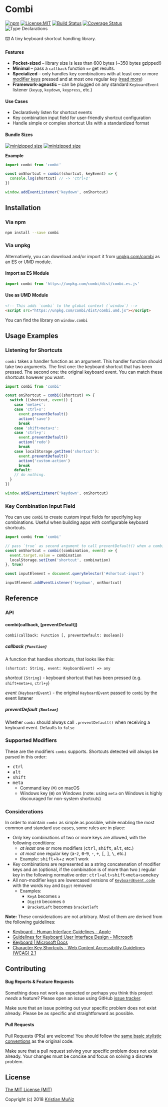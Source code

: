 # Combi
[![npm](https://img.shields.io/npm/v/combi.svg?style=flat-square)](https://npm.im/combi) [![License:MIT](https://img.shields.io/badge/license-MIT-blue.svg?style=flat-square)](http://opensource.org/licenses/MIT) [![Build Status](https://img.shields.io/travis/krismuniz/combi.svg?style=flat-square)](http://travis-ci.org/krismuniz/combi) [![Coverage Status](https://img.shields.io/coveralls/krismuniz/combi.svg?style=flat-square)](https://coveralls.io/github/krismuniz/combi?branch=master) ![Type Declarations](https://img.shields.io/npm/types/combi.svg?style=flat-square)

⌨️ A tiny keyboard shortcut handling library.

#### Features

- **Pocket-sized** – library size is less than 600 bytes (~350 bytes gzipped!)
- **Minimal** – pass a `callback` function `=>` get results.
- **Specialized** – only handles key combinations with at least one or more [modifier keys](#supported-modifiers) pressed and at most one regular key ([read more](#considerations))
- **Framework-agnostic** – can be plugged on any standard `KeyboardEvent` listener (`keyup`, `keydown`, `keypress`, etc.)

#### Use Cases

- Declaratively listen for shortcut events
- Key combination input field for user-friendly shortcut configuration
- Handle simple or complex shortcut UIs with a standardized format

#### Bundle Sizes

[![minizipped size](https://img.shields.io/bundlephobia/min/combi.svg?style=flat-square)](https://npm.im/combi)
[![minizipped size](https://img.shields.io/bundlephobia/minzip/combi.svg?style=flat-square)](https://npm.im/combi)

**Example**

```js
import combi from 'combi'

const onShortcut = combi((shortcut, keyEvent) => {
  console.log(shortcut) // -> 'ctrl+z'
})

window.addEventListener('keydown', onShortcut)
```

## Installation

### Via npm

```sh
npm install --save combi
```

### Via unpkg

Alternatively, you can download and/or import it from [unpkg.com/combi](https://unpkg.com/combi/) as an ES or UMD module.

#### Import as ES Module

```javascript
import combi from 'https://unpkg.com/combi/dist/combi.es.js'
```

#### Use as UMD Module

```html
<!-- This adds `combi` to the global context (`window`) -->
<script src="https://unpkg.com/combi/dist/combi.umd.js"></script>
```

You can find the library on `window.combi`

## Usage Examples

### Listening for Shortcuts

`combi` takes a handler function as an argument. This handler function should take two arguments. The first one: the keyboard shortcut that has been pressed. The second one: the original keyboard event. You can match these shortcuts however you want.

```js
import combi from 'combi'

const onShortcut = combi((shortcut) => {
  switch ((shortcut, event)) {
    case 'meta+s':
    case 'ctrl+s':
      event.preventDefault()
      action('save')
      break
    case 'shift+meta+z':
    case 'ctrl+y':
      event.preventDefault()
      action('redo')
      break
    case localStorage.getItem('shortcut'):
      event.preventDefault()
      action('custom-action')
      break
    default:
    // do nothing.
  }
})

window.addEventListener('keydown', onShortcut)
```

### Key Combination Input Field

You can use `combi` to create custom input fields for specifying key combinations. Useful when building apps with configurable keyboard shortcuts.

```js
import combi from 'combi'

// pass `true` as second argument to call preventDefault() when a combination is used
const onShortcut = combi((combination, event) => {
  event.target.value = combination
  localStorage.setItem('shortcut', combination)
}, true)

const inputElement = document.querySelector('#shortcut-input')

inputElement.addEventListener('keydown', onShortcut)
```

## Reference

### API

#### combi(callback, [preventDefault])

```
combi(callback: Function [, preventDefault: Boolean])
```

##### callback `{Function}`

A function that handles shortcuts, that looks like this:

```
(shortcut: String, event: KeyboardEvent) => any
```

_shortcut_ `{String}` - keyboard shortcut that has been pressed (e.g. `shift+meta+x`, `ctrl+y`)

_event_ `{KeyboardEvent}` - the original `KeyboardEvent` passed to `combi` by the event listener

##### preventDefault `{Boolean}`

Whether `combi` should always call `.preventDefault()` when receiving a keyboard event. Defaults to `false`

### Supported Modifiers

These are the modifiers `combi` supports. Shortcuts detected will always be parsed in this order:

- <kbd>ctrl</kbd>
- <kbd>alt</kbd>
- <kbd>shift</kbd>
- <kbd>meta</kbd>
  - Command key (<kbd>⌘</kbd>) on macOS
  - Windows key (<kbd>⊞</kbd>) on Windows (note: using `meta` on Windows is highly discouraged for non-system shortcuts)

### Considerations

In order to maintain `combi` as simple as possible, while enabling the most common and standard use cases, some rules are in place:

- Only key combinations of two or more keys are allowed, with the following conditions:
  - _at least_ one or more modifiers (<kbd>ctrl</kbd>, <kbd>shift</kbd>, <kbd>alt</kbd>, etc.)
  - _at most_ one regular key (<kbd>a</kbd>-<kbd>z</kbd>, <kbd>0</kbd>-<kbd>9</kbd>, <kbd>-</kbd>, <kbd>+</kbd>, <kbd>[</kbd>, <kbd>]</kbd>, <kbd>\\</kbd>, etc.)
  - Example: <kbd>shift</kbd>+<kbd>k</kbd>+<kbd>z</kbd> won't work
- Key combinations are represented as a string concatenation of modifier keys and an (optional, if the combination is of more than two ) regular key in the following normative order: <kbd>ctrl</kbd>`+`<kbd>alt</kbd>`+`<kbd>shift</kbd>`+`<kbd>meta</kbd>`+`<kbd>somekey</kbd>
- All non-modifier keys are lowercased versions of [`KeyboardEvent.code`](https://developer.mozilla.org/en-US/docs/Web/API/KeyboardEvent/code) with the words `Key` and `Digit` removed
  - Examples:
    - `KeyA` becomes `a`
    - `Digit0` becomes `0`
    - `BracketLeft` becomes `bracketleft`

**Note:** These considerations are not arbitrary. Most of them are derived from the following guidelines:

- [Keyboard - Human Interface Guidelines - Apple](https://developer.apple.com/design/human-interface-guidelines/macos/user-interaction/keyboard/)
- [Guidelines for Keyboard User Interface Design - Microsoft](https://docs.microsoft.com/en-us/previous-versions/windows/desktop/dnacc/guidelines-for-keyboard-user-interface-design#atg_keyboardshortcuts_creating_shortcut_keys_and_access_keys)
- [Keyboard | Microsoft Docs](https://docs.microsoft.com/en-us/windows/desktop/uxguide/inter-keyboard)
- [Character Key Shortcuts - Web Content Accessibility Guidelines (WCAG) 2.1](https://www.w3.org/TR/WCAG21/#character-key-shortcuts)

## Contributing

#### Bug Reports & Feature Requests

Something does not work as expected or perhaps you think this project _needs_ a feature? Please open an issue using GitHub [issue tracker](https://github.com/krismuniz/combi/issues/new).

Make sure that an issue pointing out your specific problem does not exist already. Please be as specific and straightforward as possible.

#### Pull Requests

Pull Requests (PRs) are welcome! You should follow the [same basic stylistic conventions](http://standardjs.com/rules.html) as the original code.

Make sure that a pull request solving your specific problem does not exist already. Your changes must be concise and focus on solving a discrete problem.

## License

[The MIT License (MIT)](https://github.com/krismuniz/combi/blob/master/LICENSE.md)

Copyright (c) 2018 [Kristian Muñiz](https://www.krismuniz.com)
